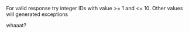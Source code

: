 For valid response try integer IDs with value >= 1 and <= 10. Other values will generated exceptions

whaaat?
